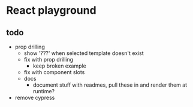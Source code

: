 # React playground

## todo

- prop drilling
  - show '???' when selected template doesn't exist
  - fix with prop drilling
    - keep broken example
  - fix with component slots
  - docs
    - document stuff with readmes, pull these in and render them at runtime?
- remove cypress
